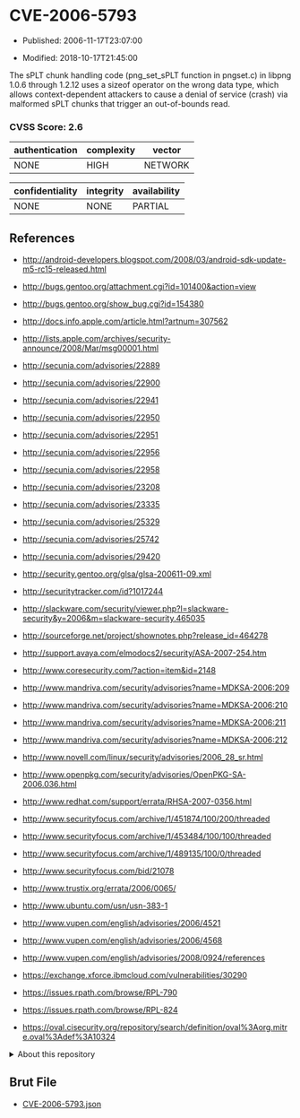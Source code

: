 # CVE-2006-5793

- Published: 2006-11-17T23:07:00

- Modified: 2018-10-17T21:45:00

The sPLT chunk handling code (png_set_sPLT function in pngset.c) in libpng 1.0.6 through 1.2.12 uses a sizeof operator on the wrong data type, which allows context-dependent attackers to cause a denial of service (crash) via malformed sPLT chunks that trigger an out-of-bounds read.

### CVSS Score: **2.6**

| authentication | complexity | vector |
| --- | --- | --- |
| NONE | HIGH | NETWORK |

| confidentiality | integrity | availability |
| --- | --- | --- |
| NONE | NONE | PARTIAL |

## References

* http://android-developers.blogspot.com/2008/03/android-sdk-update-m5-rc15-released.html

* http://bugs.gentoo.org/attachment.cgi?id=101400&action=view

* http://bugs.gentoo.org/show_bug.cgi?id=154380

* http://docs.info.apple.com/article.html?artnum=307562

* http://lists.apple.com/archives/security-announce/2008/Mar/msg00001.html

* http://secunia.com/advisories/22889

* http://secunia.com/advisories/22900

* http://secunia.com/advisories/22941

* http://secunia.com/advisories/22950

* http://secunia.com/advisories/22951

* http://secunia.com/advisories/22956

* http://secunia.com/advisories/22958

* http://secunia.com/advisories/23208

* http://secunia.com/advisories/23335

* http://secunia.com/advisories/25329

* http://secunia.com/advisories/25742

* http://secunia.com/advisories/29420

* http://security.gentoo.org/glsa/glsa-200611-09.xml

* http://securitytracker.com/id?1017244

* http://slackware.com/security/viewer.php?l=slackware-security&y=2006&m=slackware-security.465035

* http://sourceforge.net/project/shownotes.php?release_id=464278

* http://support.avaya.com/elmodocs2/security/ASA-2007-254.htm

* http://www.coresecurity.com/?action=item&id=2148

* http://www.mandriva.com/security/advisories?name=MDKSA-2006:209

* http://www.mandriva.com/security/advisories?name=MDKSA-2006:210

* http://www.mandriva.com/security/advisories?name=MDKSA-2006:211

* http://www.mandriva.com/security/advisories?name=MDKSA-2006:212

* http://www.novell.com/linux/security/advisories/2006_28_sr.html

* http://www.openpkg.com/security/advisories/OpenPKG-SA-2006.036.html

* http://www.redhat.com/support/errata/RHSA-2007-0356.html

* http://www.securityfocus.com/archive/1/451874/100/200/threaded

* http://www.securityfocus.com/archive/1/453484/100/100/threaded

* http://www.securityfocus.com/archive/1/489135/100/0/threaded

* http://www.securityfocus.com/bid/21078

* http://www.trustix.org/errata/2006/0065/

* http://www.ubuntu.com/usn/usn-383-1

* http://www.vupen.com/english/advisories/2006/4521

* http://www.vupen.com/english/advisories/2006/4568

* http://www.vupen.com/english/advisories/2008/0924/references

* https://exchange.xforce.ibmcloud.com/vulnerabilities/30290

* https://issues.rpath.com/browse/RPL-790

* https://issues.rpath.com/browse/RPL-824

* https://oval.cisecurity.org/repository/search/definition/oval%3Aorg.mitre.oval%3Adef%3A10324

<details>
<summary>About this repository</summary> 

  This repository is part of the project [Live Hack CVE](https://github.com/Live-Hack-CVE). Main website can be found [www.live-hack.org](https://www.live-hack.org) 
  
  Made by [Sn0wAlice](https://github.com/Sn0wAlice) for the people that care about security and need to have a feed of the latest CVEs. Hope you enjoy it, don't forget to star the repo and follow me on [Twitter](https://twitter.com/Sn0wAlice) and [Github](https://github.com/Sn0wAlice). And that is my [personnal website](https://www.alice-snow.me/)

  - [Home Page](https://github.com/Live-Hack-CVE)
  - [Framework](https://github.com/Live-Hack-CVE/cve-framework)
  - [CVE database](https://github.com/Live-Hack-CVE/full_database)
  - [Changelog](https://github.com/Live-Hack-CVE/Changelog)
</details>

## Brut File

* [CVE-2006-5793.json](https://raw.githubusercontent.com/Live-Hack-CVE/full_database/main/cves/2006/CVE-2006-5793.json)

